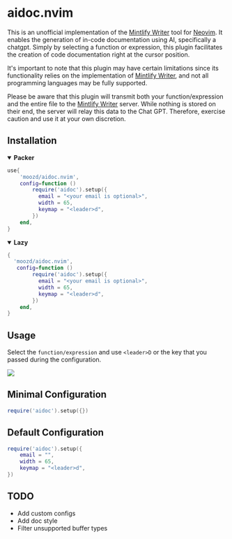# aidoc.nvim

This is an unofficial implementation of the [Mintlify Writer](https://github.com/mintlify/writer) tool for [Neovim](https://github.com/neovim/neovim). It enables the generation of in-code documentation using AI, specifically a chatgpt. Simply by selecting a function or expression, this plugin facilitates the creation of code documentation right at the cursor position.

It's important to note that this plugin may have certain limitations since its functionality relies on the implementation of [Mintlify Writer](https://github.com/mintlify/writer), and not all programming languages may be fully supported.

Please be aware that this plugin will transmit both your function/expression and the entire file to the [Mintlify Writer](https://github.com/mintlify/writer) server. While nothing is stored on their end, the server will relay this data to the Chat GPT. Therefore, exercise caution and use it at your own discretion.

## Installation

<details open=true><summary><b>Packer</b></summary>

```lua
use{
    'moozd/aidoc.nvim',
    config=function ()
        require('aidoc').setup({
          email = "<your email is optional>",
          width = 65,
          keymap = "<leader>d",
        })
    end,
}
```

</details>

<details open=true> <summary><b>Lazy</b></summary>

```lua
{
  'moozd/aidoc.nvim',
   config=function ()
        require('aidoc').setup({
          email = "<your email is optional>",
          width = 65,
          keymap = "<leader>d",
        })
    end,
}
```

</details>

## Usage

Select the `function/expression` and use `<leader>D` or the key that you passed during the configuration.

![](https://github.com/blob/master/aidoc.nvim/aidoc.gif)

## Minimal Configuration

```lua
require('aidoc').setup({})

```

## Default Configuration

```lua
require('aidoc').setup({
    email = "",
    width = 65,
    keymap = "<leader>d",
})

```

## TODO

- Add custom configs
- Add doc style
- Filter unsupported buffer types
